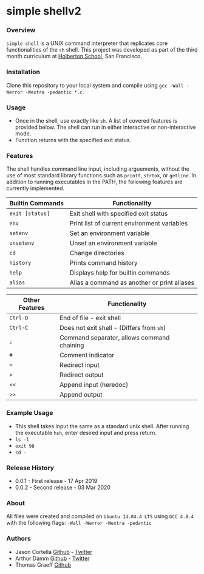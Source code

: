# simple shellv2

### Overview
`simple shell` is a UNIX command interpreter that replicates core functionalities of the `sh` shell. This project was developed as part of the third month curriculum at [Holberton School](https://www.\holbertonschool.com/), San Francisco.

### Installation
Clone this repository to your local system and compile using `gcc -Wall -Werror -Wextra -pedantic *.c`.

### Usage
* Once in the shell, use exactly like `sh`. A list of covered features is provided below. The shell can run in either interactive or non-interactive mode.
* Function returns with the specified exit status.

### Features
The shell handles command line input, including arguements, without the use of most standard library functions such as `printf`, `strtok`, or `getline`. In addition to running executables in the PATH, the following features are currently implemented.

|  Builtin Commands  |    Functionality                            |
| ------------------ | ------------------------------------------- |
| `exit [status]`    | Exit shell with specified exit status       |
| `env`              | Print list of current environment variables |
| `setenv`           | Set an environment variable                 |
| `unsetenv`         | Unset an environment variable               |
| `cd`               | Change directories                          |
| `history`			 | Prints command history					   |
| `help` 			 | Displays help for builtin commands		   |
| `alias`			 | Alias a command as another or print aliases |

|  Other Features    |    Functionality                            |
| ------------------ | ------------------------------------------- |
| `Ctrl-D`           | End of file - exit shell                    |
| `Ctrl-C`           | Does not exit shell - (Differs from `sh`)   |
| `;`                | Command separator, allows command chaining  |
| `#`                | Comment indicator                           |
| `<`				 | Redirect input							   |
| `>`				 | Redirect output							   |
| `<<`				 | Append input (heredoc)					   |
| `>>`				 | Append output							   |

### Example Usage
* This shell takes input the same as a standard unix shell.  After running the executable `hsh`, enter desired input and press return.
* `ls -l`
* `exit 98`
* `cd -`

### Release History
* 0.0.1 - First release - 17 Apr 2019
* 0.0.2 - Second release - 03 Mar 2020

### About
All files were created and compiled on `Ubuntu 14.04.4 LTS` using `GCC 4.8.4` with the following flags: `-Wall -Werror -Wextra -pedantic`

### Authors
* Jason Cortella [Github](https://github.com/jasoncortella) - [Twitter](https://twitter.com/JasonCortella)
* Arthur Damm [Github](https://github.com/arthurdamm) - [Twitter](https://twitter.com/arthurdamm)
* Thomas Graeff [Github](https://github.com/graefft)
